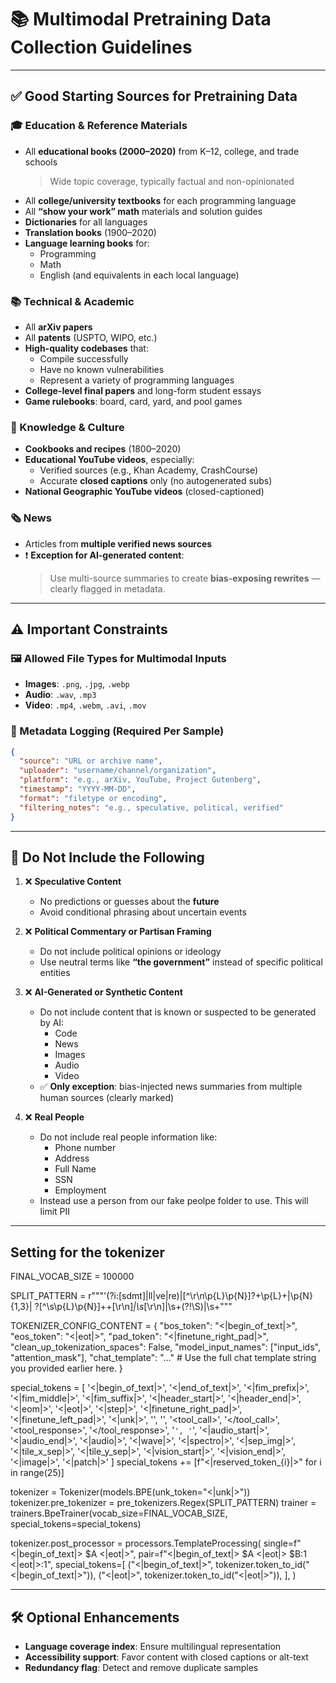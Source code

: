 # 📚 Multimodal Pretraining Data Collection Guidelines

---

## ✅ Good Starting Sources for Pretraining Data

### 🎓 Education & Reference Materials
- All **educational books (2000–2020)** from K–12, college, and trade schools  
  > Wide topic coverage, typically factual and non-opinionated
- All **college/university textbooks** for each programming language
- All **“show your work” math** materials and solution guides
- **Dictionaries** for all languages
- **Translation books** (1900–2020)
- **Language learning books** for:
  - Programming
  - Math
  - English (and equivalents in each local language)

### 📚 Technical & Academic
- All **arXiv papers**
- All **patents** (USPTO, WIPO, etc.)
- **High-quality codebases** that:
  - Compile successfully
  - Have no known vulnerabilities
  - Represent a variety of programming languages
- **College-level final papers** and long-form student essays
- **Game rulebooks**: board, card, yard, and pool games

### 🍳 Knowledge & Culture
- **Cookbooks and recipes** (1800–2020)
- **Educational YouTube videos**, especially:
  - Verified sources (e.g., Khan Academy, CrashCourse)
  - Accurate **closed captions** only (no autogenerated subs)
- **National Geographic YouTube videos** (closed-captioned)

### 🗞️ News
- Articles from **multiple verified news sources**
- ❗ **Exception for AI-generated content**:  
  > Use multi-source summaries to create **bias-exposing rewrites** — clearly flagged in metadata.

---

## ⚠️ Important Constraints

### 🖼️ Allowed File Types for Multimodal Inputs
- **Images**: `.png`, `.jpg`, `.webp`
- **Audio**: `.wav`, `.mp3`
- **Video**: `.mp4`, `.webm`, `.avi`, `.mov`

### 📝 Metadata Logging (Required Per Sample)
```json
{
  "source": "URL or archive name",
  "uploader": "username/channel/organization",
  "platform": "e.g., arXiv, YouTube, Project Gutenberg",
  "timestamp": "YYYY-MM-DD",
  "format": "filetype or encoding",
  "filtering_notes": "e.g., speculative, political, verified"
}
```

---

## 🚫 Do Not Include the Following

1. ❌ **Speculative Content**
   - No predictions or guesses about the **future**
   - Avoid conditional phrasing about uncertain events

2. ❌ **Political Commentary or Partisan Framing**
   - Do not include political opinions or ideology
   - Use neutral terms like **“the government”** instead of specific political entities

3. ❌ **AI-Generated or Synthetic Content**
   - Do not include content that is known or suspected to be generated by AI:
     - Code
     - News
     - Images
     - Audio
     - Video  
   - ✅ **Only exception**: bias-injected news summaries from multiple human sources (clearly marked)
   
4. ❌ **Real People**
   - Do not include real people information like:
     - Phone number
     - Address
     - Full Name
     - SSN
     - Employment
    - Instead use a person from our fake peolpe folder to use. This will limit PII

---

## Setting for the tokenizer

FINAL_VOCAB_SIZE = 100000

SPLIT_PATTERN = r"""'(?i:[sdmt]|ll|ve|re)|[^\r\n\p{L}\p{N}]?+\p{L}+|\p{N}{1,3}| ?[^\s\p{L}\p{N}]++[\r\n]*|\s*[\r\n]|\s+(?!\S)|\s+"""

TOKENIZER_CONFIG_CONTENT = {
    "bos_token": "<|begin_of_text|>",
    "eos_token": "<|eot|>",
    "pad_token": "<|finetune_right_pad|>",
    "clean_up_tokenization_spaces": False,
    "model_input_names": ["input_ids", "attention_mask"],
    "chat_template": "..."  # Use the full chat template string you provided earlier here.
}

special_tokens = [
    '<|begin_of_text|>', '<|end_of_text|>', '<|fim_prefix|>', '<|fim_middle|>', '<|fim_suffix|>',
    '<|header_start|>', '<|header_end|>', '<|eom|>', '<|eot|>', '<|step|>',
    '<|finetune_right_pad|>', '<|finetune_left_pad|>', '<|unk|>',
    '<think>', '</think>', '<tool_call>', '</tool_call>', '<tool_response>', '</tool_response>',
    '<code>', '</code>', '<|audio_start|>', '<|audio_end|>', '<|audio|>', '<|wave|>', '<|spectro|>',
    '<|sep_img|>', '<|tile_x_sep|>', '<|tile_y_sep|>', '<|vision_start|>', '<|vision_end|>', '<|image|>', '<|patch|>'
]
special_tokens += [f"<|reserved_token_{i}|>" for i in range(25)]

tokenizer = Tokenizer(models.BPE(unk_token="<|unk|>"))
tokenizer.pre_tokenizer = pre_tokenizers.Regex(SPLIT_PATTERN)
trainer = trainers.BpeTrainer(vocab_size=FINAL_VOCAB_SIZE, special_tokens=special_tokens)

tokenizer.post_processor = processors.TemplateProcessing(
    single=f"<|begin_of_text|> $A <|eot|>",
    pair=f"<|begin_of_text|> $A <|eot|> $B:1 <|eot|>:1",
    special_tokens=[
        ("<|begin_of_text|>", tokenizer.token_to_id("<|begin_of_text|>")),
        ("<|eot|>", tokenizer.token_to_id("<|eot|>")),
    ],
)

---

## 🛠️ Optional Enhancements

- **Language coverage index**: Ensure multilingual representation
- **Accessibility support**: Favor content with closed captions or alt-text
- **Redundancy flag**: Detect and remove duplicate samples

